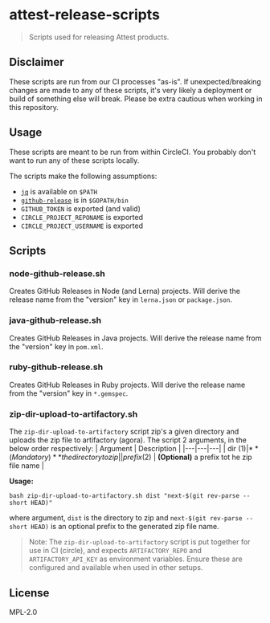 # attest-release-scripts

> Scripts used for releasing Attest products.

## Disclaimer

These scripts are run from our CI processes "as-is". If unexpected/breaking changes are made to any of these scripts, it's very likely a deployment or build of something else will break. Please be extra cautious when working in this repository.

## Usage

These scripts are meant to be run from within CircleCI. You probably don't want to run any of these scripts locally.

The scripts make the following assumptions:

- [`jq`](https://stedolan.github.io/jq/) is available on `$PATH`
- [`github-release`](https://github.com/aktau/github-release) is in `$GOPATH/bin`
- `GITHUB_TOKEN` is exported (and valid)
- `CIRCLE_PROJECT_REPONAME` is exported
- `CIRCLE_PROJECT_USERNAME` is exported

## Scripts

### node-github-release.sh

Creates GitHub Releases in Node (and Lerna) projects. Will derive the release name from the "version" key in `lerna.json` or `package.json`.

### java-github-release.sh

Creates GitHub Releases in Java projects. Will derive the release name from the "version" key in `pom.xml`.

### ruby-github-release.sh

Creates GitHub Releases in Ruby projects. Will derive the release name from the "version" key in `*.gemspec`.

### zip-dir-upload-to-artifactory.sh

The `zip-dir-upload-to-artifactory` script zip's a given directory and uploads the zip file to artifactory (agora). The script 2 arguments, in the below order respectively:
| Argument | Description |
|---|---|---|
| dir ($1) | **(Mandatory)** the directory to zip |
| prefix ($2) | **(Optional)** a prefix tot he zip file name |

**Usage:**

```
bash zip-dir-upload-to-artifactory.sh dist "next-$(git rev-parse --short HEAD)"
``` 

where argument, `dist`  is the directory to zip and `next-$(git rev-parse --short HEAD)` is an optional prefix to the generated zip file name.

>Note: The `zip-dir-upload-to-artifactory` script is put together for use in CI (circle), and expects `ARTIFACTORY_REPO` and `ARTIFACTORY_API_KEY` as environment variables. Ensure these are configured and available when used in other setups.

## License

MPL-2.0
